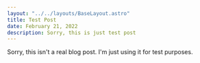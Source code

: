 ```yaml
---
layout: "../../layouts/BaseLayout.astro"
title: Test Post
date: February 21, 2022
description: Sorry, this is just test post
---
```


Sorry, this isn't a real blog post. I'm just using it for test purposes.
